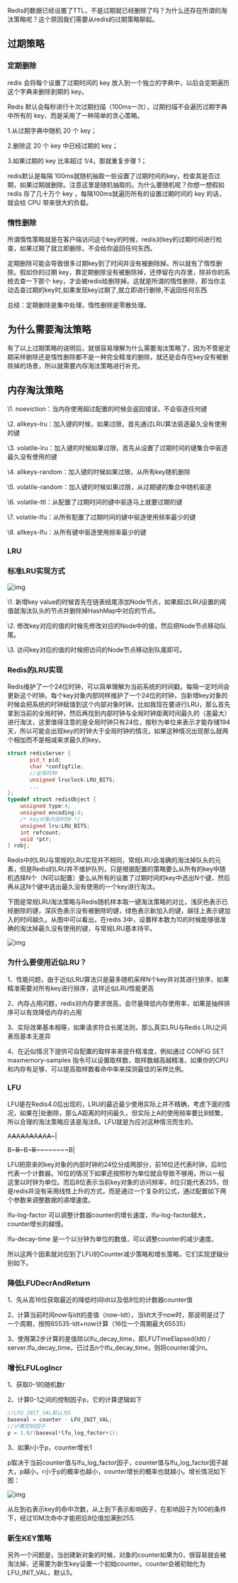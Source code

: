 Redis的数据已经设置了TTL，不是过期就已经删除了吗？为什么还存在所谓的淘汰策略呢？这个原因我们需要从redis的过期策略聊起。

## **过期策略**

### **定期删除**

redis 会将每个设置了过期时间的 key 放入到一个独立的字典中，以后会定期遍历这个字典来删除到期的 key。

Redis 默认会每秒进行十次过期扫描（100ms一次），过期扫描不会遍历过期字典中所有的 key，而是采用了一种简单的贪心策略。

1.从过期字典中随机 20 个 key；

2.删除这 20 个 key 中已经过期的 key；

3.如果过期的 key 比率超过 1/4，那就重复步骤 1；

redis默认是每隔 100ms就随机抽取一些设置了过期时间的key，检查其是否过期，如果过期就删除。注意这里是随机抽取的。为什么要随机呢？你想一想假如 redis 存了几十万个 key ，每隔100ms就遍历所有的设置过期时间的 key 的话，就会给 CPU 带来很大的负载。

### **惰性删除**

所谓惰性策略就是在客户端访问这个key的时候，redis对key的过期时间进行检查，如果过期了就立即删除，不会给你返回任何东西。

定期删除可能会导致很多过期key到了时间并没有被删除掉。所以就有了惰性删除。假如你的过期 key，靠定期删除没有被删除掉，还停留在内存里，除非你的系统去查一下那个 key，才会被redis给删除掉。这就是所谓的惰性删除，即当你主动去查过期的key时,如果发现key过期了,就立即进行删除,不返回任何东西.

总结：定期删除是集中处理，惰性删除是零散处理。

## **为什么需要淘汰策略**

有了以上过期策略的说明后，就很容易理解为什么需要淘汰策略了，因为不管是定期采样删除还是惰性删除都不是一种完全精准的删除，就还是会存在key没有被删除掉的场景，所以就需要内存淘汰策略进行补充。

## **内存淘汰策略**

\1. noeviction：当内存使用超过配置的时候会返回错误，不会驱逐任何键

\2. allkeys-lru：加入键的时候，如果过限，首先通过LRU算法驱逐最久没有使用的键

\3. volatile-lru：加入键的时候如果过限，首先从设置了过期时间的键集合中驱逐最久没有使用的键

\4. allkeys-random：加入键的时候如果过限，从所有key随机删除

\5. volatile-random：加入键的时候如果过限，从过期键的集合中随机驱逐

\6. volatile-ttl：从配置了过期时间的键中驱逐马上就要过期的键

\7. volatile-lfu：从所有配置了过期时间的键中驱逐使用频率最少的键

\8. allkeys-lfu：从所有键中驱逐使用频率最少的键

### **LRU**

### **标准LRU实现方式**

![img](https://pic1.zhimg.com/80/v2-9374e1c1ef6c7c8d14491b4092d79f80_1440w.jpg)

\1. 新增key value的时候首先在链表结尾添加Node节点，如果超过LRU设置的阈值就淘汰队头的节点并删除掉HashMap中对应的节点。

\2. 修改key对应的值的时候先修改对应的Node中的值，然后把Node节点移动队尾。

\3. 访问key对应的值的时候把访问的Node节点移动到队尾即可。

### **Redis的LRU实现**

Redis维护了一个24位时钟，可以简单理解为当前系统的时间戳，每隔一定时间会更新这个时钟。每个key对象内部同样维护了一个24位的时钟，当新增key对象的时候会把系统的时钟赋值到这个内部对象时钟。比如我现在要进行LRU，那么首先拿到当前的全局时钟，然后再找到内部时钟与全局时钟距离时间最久的（差最大）进行淘汰，这里值得注意的是全局时钟只有24位，按秒为单位来表示才能存储194天，所以可能会出现key的时钟大于全局时钟的情况，如果这种情况出现那么就两个相加而不是相减来求最久的key。

```cpp
struct redisServer {
       pid_t pid; 
       char *configfile; 
       //全局时钟
       unsigned lruclock:LRU_BITS; 
       ...
};
typedef struct redisObject {
    unsigned type:4;
    unsigned encoding:4;
    /* key对象内部时钟 */
    unsigned lru:LRU_BITS;
    int refcount;
    void *ptr;
} robj;
```

Redis中的LRU与常规的LRU实现并不相同，常规LRU会准确的淘汰掉队头的元素，但是Redis的LRU并不维护队列，只是根据配置的策略要么从所有的key中随机选择N个（N可以配置）要么从所有的设置了过期时间的key中选出N个键，然后再从这N个键中选出最久没有使用的一个key进行淘汰。

下图是常规LRU淘汰策略与Redis随机样本取一键淘汰策略的对比，浅灰色表示已经删除的键，深灰色表示没有被删除的键，绿色表示新加入的键，越往上表示键加入的时间越久。从图中可以看出，在redis 3中，设置样本数为10的时候能够很准确的淘汰掉最久没有使用的键，与常规LRU基本持平。

![img](https://pic4.zhimg.com/80/v2-e11b852bc091817560ec62b7082995db_1440w.jpg)

### **为什么要使用近似LRU？**

1、性能问题，由于近似LRU算法只是最多随机采样N个key并对其进行排序，如果精准需要对所有key进行排序，这样近似LRU性能更高

2、内存占用问题，redis对内存要求很高，会尽量降低内存使用率，如果是抽样排序可以有效降低内存的占用

3、实际效果基本相等，如果请求符合长尾法则，那么真实LRU与Redis LRU之间表现基本无差异

4、在近似情况下提供可自配置的取样率来提升精准度，例如通过 CONFIG SET maxmemory-samples <count> 指令可以设置取样数，取样数越高越精准，如果你的CPU和内存有足够，可以提高取样数看命中率来探测最佳的采样比例。

### **LFU**

LFU是在Redis4.0后出现的，LRU的最近最少使用实际上并不精确，考虑下面的情况，如果在|处删除，那么A距离的时间最久，但实际上A的使用频率要比B频繁，所以合理的淘汰策略应该是淘汰B。LFU就是为应对这种情况而生的。

A~~A~~A~~A~~A~~A~~A~~A~~A~~A~~~|

B~~~~~B~~~~~B~~~~~B~~~~~~~~~~~~B|

LFU把原来的key对象的内部时钟的24位分成两部分，前16位还代表时钟，后8位代表一个计数器。16位的情况下如果还按照秒为单位就会导致不够用，所以一般这里以时钟为单位。而后8位表示当前key对象的访问频率，8位只能代表255，但是redis并没有采用线性上升的方式，而是通过一个复杂的公式，通过配置如下两个参数来调整数据的递增速度。

lfu-log-factor 可以调整计数器counter的增长速度，lfu-log-factor越大，counter增长的越慢。

lfu-decay-time 是一个以分钟为单位的数值，可以调整counter的减少速度。

所以这两个因素就对应到了LFU的Counter减少策略和增长策略，它们实现逻辑分别如下。

### **降低LFUDecrAndReturn**

1、先从高16位获取最近的降低时间ldt以及低8位的计数器counter值

2、计算当前时间now与ldt的差值（now-ldt），当ldt大于now时，那说明是过了一个周期，按照65535-ldt+now计算（16位一个周期最大65535）

3、使用第2步计算的差值除以lfu_decay_time，即LFUTimeElapsed(ldt) / server.lfu_decay_time，已过去n个lfu_decay_time，则将counter减少n。

### **增长LFULogIncr**

1、获取0-1的随机数r

2、计算0-1之间的控制因子p，它的计算逻辑如下

```cpp
//LFU_INIT_VAL默认为5
baseval = counter - LFU_INIT_VAL;
//计算控制因子
p = 1.0/(baseval*lfu_log_factor+1);
```

3、如果r小于p，counter增长1

p取决于当前counter值与lfu_log_factor因子，counter值与lfu_log_factor因子越大，p越小，r小于p的概率也越小，counter增长的概率也就越小。增长情况如下图：

![img](https://pic3.zhimg.com/80/v2-7c01512b9dd22cea15be4c051c31a46a_1440w.jpg)

从左到右表示key的命中次数，从上到下表示影响因子，在影响因子为100的条件下，经过10M次命中才能把后8位值加满到255.

### **新生KEY策略**

另外一个问题是，当创建新对象的时候，对象的counter如果为0，很容易就会被淘汰掉，还需要为新生key设置一个初始counter。counter会被初始化为LFU_INIT_VAL，默认5。